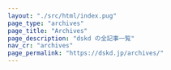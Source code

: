 ```yaml
---
layout: "./src/html/index.pug"
page_type: "archives"
page_title: "Archives"
page_description: "dskd の全記事一覧"
nav_cr: "archives"
page_permalink: "https://dskd.jp/archives/"
---
```

